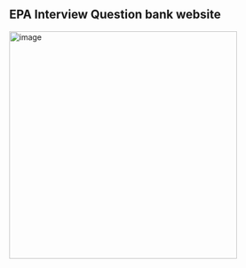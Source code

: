 ## EPA Interview Question bank website


<img width="410" alt="image" src="https://github.com/Georcull03/EPA_project/assets/115705069/e4485fd3-2610-4ee3-8f67-779fa7c32276">
